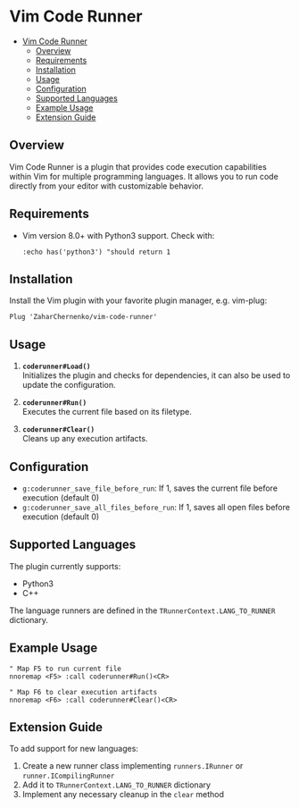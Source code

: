 # Vim Code Runner  

- [Vim Code Runner](#vim-code-runner)
  - [Overview](#overview)
  - [Requirements](#requirements)
  - [Installation](#installation)
  - [Usage](#usage)
  - [Configuration](#configuration)
  - [Supported Languages](#supported-languages)
  - [Example Usage](#example-usage)
  - [Extension Guide](#extension-guide)

## Overview  

Vim Code Runner is a plugin that provides code execution capabilities within Vim for multiple programming languages. It allows you to run code directly from your editor with customizable behavior.

## Requirements

- Vim version 8.0+ with Python3 support. Check with:
    ```vim
    :echo has('python3') "should return 1
    ```

## Installation

Install the Vim plugin with your favorite plugin manager, e.g. vim-plug:
```vim  
Plug 'ZaharChernenko/vim-code-runner'  
```

## Usage

1. **`coderunner#Load()`**  
   Initializes the plugin and checks for dependencies, it can also be used to update the configuration.

2. **`coderunner#Run()`**  
   Executes the current file based on its filetype.  

3. **`coderunner#Clear()`**  
   Cleans up any execution artifacts. 

## Configuration  

- `g:coderunner_save_file_before_run`: If 1, saves the current file before execution (default 0)
- `g:coderunner_save_all_files_before_run`: If 1, saves all open files before execution (default 0)

## Supported Languages  

The plugin currently supports:

- Python3
- C++

The language runners are defined in the `TRunnerContext.LANG_TO_RUNNER` dictionary.  

## Example Usage  

```vim  
" Map F5 to run current file  
nnoremap <F5> :call coderunner#Run()<CR>  

" Map F6 to clear execution artifacts  
nnoremap <F6> :call coderunner#Clear()<CR>  
```  

## Extension Guide  

To add support for new languages:  

1. Create a new runner class implementing `runners.IRunner` or `runner.ICompilingRunner`  
2. Add it to `TRunnerContext.LANG_TO_RUNNER` dictionary  
3. Implement any necessary cleanup in the `clear` method 